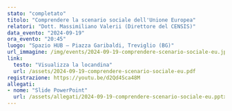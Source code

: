 ```yaml
---
stato: "completato"
titolo: "Comprendere la scenario sociale dell'Unione Europea"
relatori: "Dott. Massimiliano Valerii (Direttore del CENSIS)"
data_evento: "2024-09-19"
ora_evento: "20:45"
luogo: "Spazio HUB — Piazza Garibaldi, Treviglio (BG)"
url_immagine: /img/events/2024-09-19-comprendere-scenario-sociale-eu.jpg
link:
  testo: "Visualizza la locandina"
  url: /assets/2024-09-19-comprendere-scenario-sociale-eu.pdf
registrazione: https://youtu.be/d2Qd4Sca48M
allegati:
- nome: "Slide PowerPoint"
  url: /assets/allegati/2024-09-19-comprendere-scenario-sociale-eu.pptx
---
```

